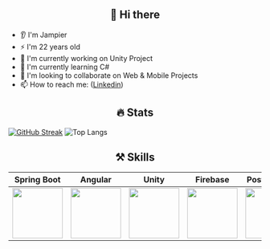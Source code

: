 <p>
        <h2 align="center">👋 Hi there</h2>
</p>

- 👂 I'm Jampier
- ⚡ I'm 22 years old
- 🔭 I'm currently working on Unity Project
- 🌱 I'm currently learning C#
- 👯 I'm looking to collaborate on Web & Mobile Projects
- 📫 How to reach me: ([Linkedin](https://www.linkedin.com/in/jampier-ventura-hernandez/))

<p>
        <h2 align="center">🔥 Stats</h2>
</p>

[![GitHub Streak](https://github-readme-streak-stats.herokuapp.com/?user=JampiV&theme=synthwave&hide_border=true&border_radius=3.8&date_format=M%20j%5B%2C%20Y%5D&bg_color=00000000&count_private=true)](https://github.com/anuraghazra/github-readme-stats)
![Top Langs](https://github-readme-stats.vercel.app/api/top-langs/?username=JampiV&layout=compact&theme=synthwave&hide_border=true&border_radius=3.8&bg_color=00000000&count_private=true)

<p>
        <h2 align="center">⚒️ Skills</h2>
</p>

| <a target="_blank">Spring Boot</a> | <a target="_blank">Angular</a> | <a target="_blank">Unity</a> | <a target="_blank">Firebase</a> |<a target="_blank">PostgreeSql</a> | <a target="_blank">Loombik</a> |
| :---: | :---: | :---: | :---: | :---: | :---: |
<img align='center' src='https://github.com/JampiV/tree/master/ico/px_springboot.png?raw=true' width="100px"  height='100px'> | <img align='center' width="100px" src='https://github.com/JampiV/tree/master/ico/px_angular.png?raw=true' height='100px'>  | <img align='center' src='https://github.com/JampiV/tree/master/ico/px_unity.png?raw=true' width="100px" height='100px'> | <img align='center' src='https://github.com/JampiV/tree/master/ico/px_firebase.png?raw=true' width="100px" height='100px'> | <img align='center' src='https://github.com/JampiV/tree/master/ico/px_postgreesql.png?raw=true' width="100px" height='100px'> | <img align='center' src='https://github.com/JampiV/tree/master/ico/px_loombok.png?raw=true' width="100px" height='100px'> |